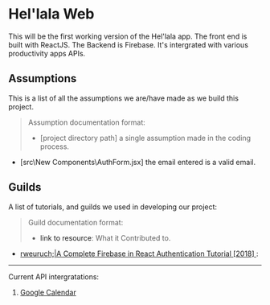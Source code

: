 # Hel'lala Web
This will be the first working version of the Hel'lala app.
The front end is built with ReactJS. The Backend is Firebase. It's intergrated with various productivity apps APIs.

## Assumptions
This is a list of all the assumptions we are/have made as we build this project.
>Assumption documentation format:<br>
>* [project directory path] a single assumption made in the coding process.

* [src\New Components\AuthForm.jsx] the email entered is a valid email.

## Guilds
A list of tutorials, and guilds we used in developing our project:
>Guild documentation format:<br>
>* <a>link to resource</a>: What it Contributed to.

* [rweuruch;|A Complete Firebase in React Authentication Tutorial [2018]
](https://www.robinwieruch.de/complete-firebase-authentication-react-tutorial/#react-router-setup):

***
Current API intergratations:
1. [Google Calendar](https://developers.google.com/google-apps/calendar/)
